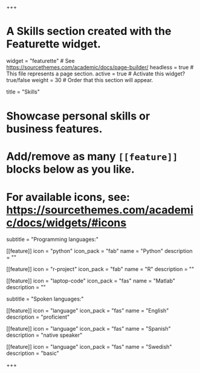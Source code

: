 +++
# A Skills section created with the Featurette widget.
widget = "featurette"  # See https://sourcethemes.com/academic/docs/page-builder/
headless = true  # This file represents a page section.
active = true  # Activate this widget? true/false
weight = 30  # Order that this section will appear.

title = "Skills"

# Showcase personal skills or business features.
#
# Add/remove as many `[[feature]]` blocks below as you like.
#
# For available icons, see: https://sourcethemes.com/academic/docs/widgets/#icons

subtitle = "Programming languages:"

[[feature]]
  icon = "python"
  icon_pack = "fab"
  name = "Python"
  description = ""

[[feature]]
  icon = "r-project"
  icon_pack = "fab"
  name = "R"
  description = ""

[[feature]]
  icon = "laptop-code"
  icon_pack = "fas"
  name = "Matlab"
  description = ""

subtitle = "Spoken languages:"

[[feature]]
  icon = "language"
  icon_pack = "fas"
  name = "English"
  description = "proficient"

[[feature]]
  icon = "language"
  icon_pack = "fas"
  name = "Spanish"
  description = "native speaker"

[[feature]]
  icon = "language"
  icon_pack = "fas"
  name = "Swedish"
  description = "basic"

+++
